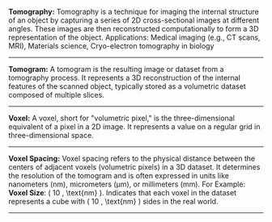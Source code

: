 **Tomography:** Tomography is a technique for imaging the internal structure of an object by capturing a series of 2D cross-sectional images at different angles. These images are then reconstructed computationally to form a 3D representation of the object. 
Applications: Medical imaging (e.g., CT scans, MRI), Materials science, Cryo-electron tomography in biology

---

**Tomogram:** A tomogram is the resulting image or dataset from a tomography process. It represents a 3D reconstruction of the internal features of the scanned object, typically stored as a volumetric dataset composed of multiple slices.

---

**Voxel:** A voxel, short for "volumetric pixel," is the three-dimensional equivalent of a pixel in a 2D image. It represents a value on a regular grid in three-dimensional space.

---

**Voxel Spacing:** Voxel spacing refers to the physical distance between the centers of adjacent voxels (volumetric pixels) in a 3D dataset. It determines the resolution of the tomogram and is often expressed in units like nanometers (nm), micrometers (µm), or millimeters (mm).
For Example: **Voxel Size**: \( 10 \, \text{nm} \). Indicates that each voxel in the dataset represents a cube with \( 10 \, \text{nm} \) sides in the real world.

---

